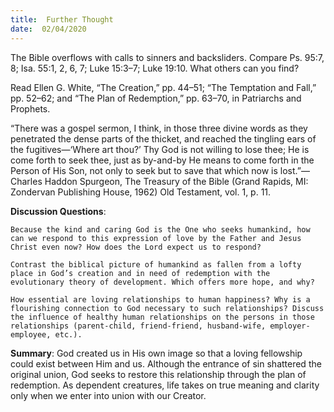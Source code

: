 ```yaml
---
title:  Further Thought
date:  02/04/2020
---
```


The Bible overflows with calls to sinners and backsliders. Compare Ps. 95:7, 8; Isa. 55:1, 2, 6, 7; Luke 15:3–7; Luke 19:10. What others can you find?

Read Ellen G. White, “The Creation,” pp. 44–51; “The Temptation and Fall,” pp. 52–62; and “The Plan of Redemption,” pp. 63–70, in Patriarchs and Prophets.

“There was a gospel sermon, I think, in those three divine words as they penetrated the dense parts of the thicket, and reached the tingling ears of the fugitives—‘Where art thou?’ Thy God is not willing to lose thee; He is come forth to seek thee, just as by-and-by He means to come forth in the Person of His Son, not only to seek but to save that which now is lost.”—Charles Haddon Spurgeon, The Treasury of the Bible (Grand Rapids, MI: Zondervan Publishing House, 1962) Old Testament, vol. 1, p. 11.

**Discussion Questions**:

`Because the kind and caring God is the One who seeks humankind, how can we respond to this expression of love by the Father and Jesus Christ even now? How does the Lord expect us to respond?`

`Contrast the biblical picture of humankind as fallen from a lofty place in God’s creation and in need of redemption with the evolutionary theory of development. Which offers more hope, and why?`

`How essential are loving relationships to human happiness? Why is a flourishing connection to God necessary to such relationships? Discuss the influence of healthy human relationships on the persons in those relationships (parent-child, friend-friend, husband-wife, employer-employee, etc.).`

**Summary**: God created us in His own image so that a loving fellowship could exist between Him and us. Although the entrance of sin shattered the original union, God seeks to restore this relationship through the plan of redemption. As dependent creatures, life takes on true meaning and clarity only when we enter into union with our Creator.